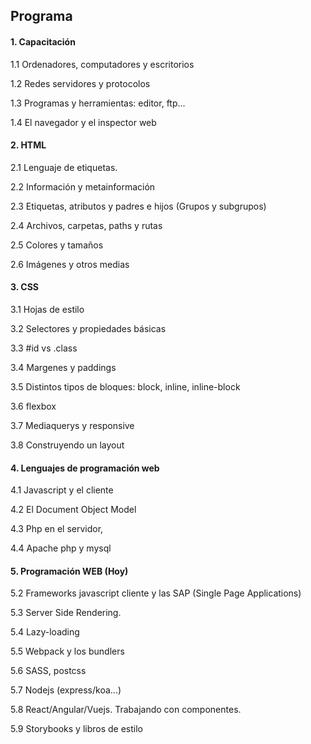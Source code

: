 
## Programa

#### 1. Capacitación
1.1 Ordenadores, computadores y escritorios

1.2 Redes servidores y protocolos

1.3 Programas y herramientas: editor, ftp...

1.4 El navegador y el inspector web

#### 2. HTML

2.1 Lenguaje de etiquetas.

2.2 Información y metainformación

2.3 Etiquetas, atributos y padres e hijos
(Grupos y subgrupos)

2.4 Archivos, carpetas, paths y rutas

2.5 Colores y tamaños

2.6 Imágenes y otros medias

#### 3. CSS

3.1 Hojas de estilo

3.2 Selectores y propiedades básicas

3.3 #id vs .class

3.4 Margenes y paddings

3.5 Distintos tipos de bloques: block, inline, inline-block

3.6 flexbox

3.7 Mediaquerys y responsive

3.8 Construyendo un layout

#### 4. Lenguajes de programación web

4.1 Javascript y el cliente

4.2 El Document Object Model

4.3 Php en el servidor,

4.4 Apache php y mysql


#### 5. Programación WEB (Hoy)

5.2 Frameworks javascript cliente y las SAP (Single Page Applications)

5.3 Server Side Rendering.

5.4 Lazy-loading

5.5 Webpack y los bundlers

5.6 SASS, postcss

5.7 Nodejs (express/koa...)

5.8 React/Angular/Vuejs. Trabajando con componentes.

5.9 Storybooks y libros de estilo
